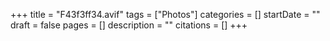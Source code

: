 +++
title = "F43f3ff34.avif"
tags = ["Photos"]
categories = []
startDate = ""
draft = false
pages = []
description = ""
citations = []
+++
